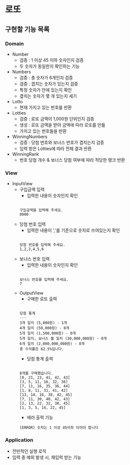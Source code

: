 # 로또

## 구현할 기능 목록

### Domain

- Number
  - 검증 : 1 이상 45 이하 숫자인지 검증
  - 두 숫자가 동일한지 확인하는 기능
- Numbers
  - 검증 : 총 숫자가 6개인지 검증
  - 검증 : 겹치는 숫자가 있는지 검증
  - 특정 숫자가 안에 있는지 확인
  - 곂치는 숫자가 몇 개 있는지 세기
- Lotto
  - 현재 가지고 있는 번호를 반환
- Lotties
  - 검증 : 로또 금액이 1,000원 단위인지 검증
  - 생성 : 로또 금액을 받아 금액에 따라 로또를 만듦
  - 가지고 있는 번호들을 반환
- WinningNumbers
  - 검증 : 당첨 번호와 보너스 번호가 겹치는지 검증
  - 입력 받은 Lotties에 따라 전체 결과 반환
- WinningRank
  - 번호 당첨 개수 & 보너스 당첨 여부에 따라 적당한 랭크 반환

### View

- InputView
  - 구입금액 입력
    - 입력한 내용이 숫자인지 확인
    ```text
    
    구입금액을 입력해 주세요.
    8000
    ```
  - 당첨 번호 입력
    - 입력한 내용이 ','를 기준으로 숫자로 쓰여있는지 확인
    ```text
    
    당첨 번호를 입력해 주세요.
    1,2,3,4,5,6
    ```
  - 보너스 번호 입력
    - 입력한 내용이 숫자인지 확인
    ```text
    
    보너스 번호를 입력해 주세요.
    7
    ```
  - OutputView
    - 구매한 로또 출력
    ```text
    
    당첨 통계
    ---
    3개 일치 (5,000원) - 1개
    4개 일치 (50,000원) - 0개
    5개 일치 (1,500,000원) - 0개
    5개 일치, 보너스 볼 일치 (30,000,000원) - 0개
    6개 일치 (2,000,000,000원) - 0개
    총 수익률은 62.5%입니다.
    ```
    - 당첨 통계 출력
    ```text
    
    8개를 구매했습니다.
    [8, 21, 23, 41, 42, 43]
    [3, 5, 11, 16, 32, 38]
    [7, 11, 16, 35, 36, 44]
    [1, 8, 11, 31, 41, 42]
    [13, 14, 16, 38, 42, 45]
    [7, 11, 30, 40, 42, 43]
    [2, 13, 22, 32, 38, 45]
    [1, 3, 5, 14, 22, 45]
    ```
    - 에러 출력 기능
    ```text
    [ERROR] 숫자는 1 이상 45이하 이어야 합니다
    ```

### Application

- 전반적인 실행 로직
- 입력 중 예외 발생 시, 재입력 받는 기능
